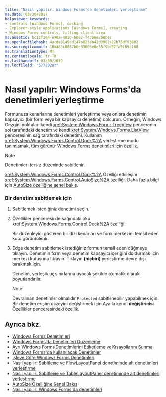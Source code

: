 ```yaml
---
title: "Nasıl yapılır: Windows Forms'da denetimleri yerleştirme"
ms.date: 03/30/2017
helpviewer_keywords:
- controls [Windows Forms], docking
- Explorer-style applications [Windows Forms], creating
- Windows Forms controls, filling client area
ms.assetid: bc11f2e4-e90a-4830-b0e2-f43b6e2b8bec
ms.openlocfilehash: 4acda9149dd147a823eb42d3962a22b75df93802
ms.sourcegitcommit: 160a88c8087b0e63606e6e35f9bd57fa5f69c168
ms.translationtype: MT
ms.contentlocale: tr-TR
ms.lasthandoff: 03/09/2019
ms.locfileid: "57720282"
---
```

# <a name="how-to-dock-controls-on-windows-forms"></a>Nasıl yapılır: Windows Forms'da denetimleri yerleştirme
Formunuza kenarlarına denetimleri yerleştirme veya onlara denetimin kapsayıcı (bir form veya bir kapsayıcı denetimi) doldurun. Örneğin, Windows Gezgini noktaları kendi <xref:System.Windows.Forms.TreeView> pencerenin sol tarafındaki denetim ve kendi <xref:System.Windows.Forms.ListView> penceresinin sağ tarafındaki denetimi. Kullanım <xref:System.Windows.Forms.Control.Dock%2A> yerleştirme modu tanımlamak, tüm görünür Windows Forms denetimleri için özellik.  
  
> [!NOTE]
>  Denetimleri ters z düzeninde sabitlenir.  
  
 <xref:System.Windows.Forms.Control.Dock%2A> Özelliği etkileşim <xref:System.Windows.Forms.Control.AutoSize%2A> özelliği. Daha fazla bilgi için [AutoSize özelliğine genel bakış](autosize-property-overview.md).  
  
### <a name="to-dock-a-control"></a>Bir denetim sabitlemek için  
  
1.  Sabitlemek istediğiniz denetimi seçin.  
  
2.  Özellikler penceresinde sağındaki oku <xref:System.Windows.Forms.Control.Dock%2A> özelliği.  
  
     Bir düzenleyici gösteren bir dizi kenarları ve form merkezini temsil eden kutu görüntülenir.  
  
3.  Edge denetim sabitlemek istediğiniz formun temsil eden düğmeye tıklayın. Denetimin form veya denetim kapsayıcı içeriğini doldurmak için merkezi kutusuna tıklayın. Tıklayın **(hiçbiri)** yerleştirme devre dışı bırakmak için.  
  
     Denetim, yerleşik uç sınırlarına uyacak şekilde otomatik olarak boyutlandırılır.  
  
    > [!NOTE]
    >  Devralınan denetimler olmalıdır `Protected` sabitlenebilir yapabilmek için. Bir denetim erişim düzeyini değiştirmek için Ayarla kendi **değiştiricisi** Özellikler penceresindeki özellik.  
  
## <a name="see-also"></a>Ayrıca bkz.
- [Windows Forms Denetimleri](index.md)
- [Windows Forms’da Denetimleri Düzenleme](arranging-controls-on-windows-forms.md)
- [Ayrı Windows Forms Denetimlerini Etiketleme ve Kısayollarını Sunma](labeling-individual-windows-forms-controls-and-providing-shortcuts-to-them.md)
- [Windows Forms'da Kullanılacak Denetimler](controls-to-use-on-windows-forms.md)
- [İşleve Göre Windows Forms Denetimleri](windows-forms-controls-by-function.md)
- [Nasıl yapılır: Sabitleme ve FlowLayoutPanel denetiminde alt denetimleri yerleştirme](how-to-anchor-and-dock-child-controls-in-a-flowlayoutpanel-control.md)
- [Nasıl yapılır: Sabitleme ve TableLayoutPanel denetiminde alt denetimleri yerleştirme](how-to-anchor-and-dock-child-controls-in-a-tablelayoutpanel-control.md)
- [AutoSize Özelliğine Genel Bakış](autosize-property-overview.md)
- [Nasıl yapılır: Windows Forms'da denetimleri](how-to-anchor-controls-on-windows-forms.md)
